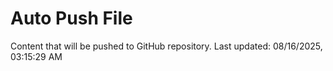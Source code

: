# Auto Push File

Content that will be pushed to GitHub repository.
Last updated: 08/16/2025, 03:15:29 AM